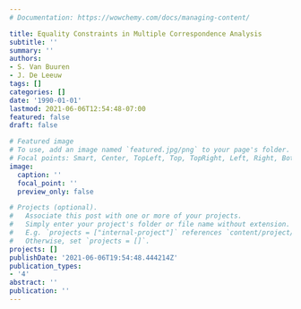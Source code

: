 ```yaml
---
# Documentation: https://wowchemy.com/docs/managing-content/

title: Equality Constraints in Multiple Correspondence Analysis
subtitle: ''
summary: ''
authors:
- S. Van Buuren
- J. De Leeuw
tags: []
categories: []
date: '1990-01-01'
lastmod: 2021-06-06T12:54:48-07:00
featured: false
draft: false

# Featured image
# To use, add an image named `featured.jpg/png` to your page's folder.
# Focal points: Smart, Center, TopLeft, Top, TopRight, Left, Right, BottomLeft, Bottom, BottomRight.
image:
  caption: ''
  focal_point: ''
  preview_only: false

# Projects (optional).
#   Associate this post with one or more of your projects.
#   Simply enter your project's folder or file name without extension.
#   E.g. `projects = ["internal-project"]` references `content/project/deep-learning/index.md`.
#   Otherwise, set `projects = []`.
projects: []
publishDate: '2021-06-06T19:54:48.444214Z'
publication_types:
- '4'
abstract: ''
publication: ''
---
```

